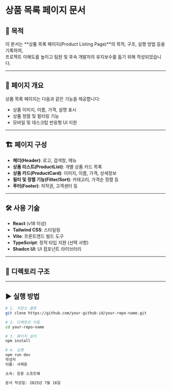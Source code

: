# 상품 목록 페이지 문서

## 📌 목적

이 문서는 **상품 목록 페이지(Product Listing Page)**의 목적, 구조, 실행 방법 등을 기록하여,  
프로젝트 이해도를 높이고 팀원 및 후속 개발자의 유지보수를 돕기 위해 작성되었습니다.

---

## 🧩 페이지 개요

상품 목록 페이지는 다음과 같은 기능을 제공합니다:

- 상품 이미지, 이름, 가격, 설명 표시
- 상품 정렬 및 필터링 기능
- 모바일 및 데스크탑 반응형 UI 지원

---

## 🏗️ 페이지 구성

- **헤더(Header)**: 로고, 검색창, 메뉴
- **상품 리스트(ProductList)**: 개별 상품 카드 목록
- **상품 카드(ProductCard)**: 이미지, 이름, 가격, 상세정보
- **필터 및 정렬 기능(Filter/Sort)**: 카테고리, 가격순 정렬 등
- **푸터(Footer)**: 저작권, 고객센터 등

---

## 🛠️ 사용 기술

- **React** (v18 이상)
- **Tailwind CSS**: 스타일링
- **Vite**: 프론트엔드 빌드 도구
- **TypeScript**: 정적 타입 지원 (선택 사항)
- **Shadcn UI**: UI 컴포넌트 라이브러리

---

## 📂 디렉토리 구조


---

## ▶️ 실행 방법

```bash
# 1. 저장소 클론
git clone https://github.com/your-github-id/your-repo-name.git

# 2. 디렉토리 이동
cd your-repo-name

# 3. 패키지 설치
npm install

# 4. 실행
npm run dev
작성자
이름: 서재원

소속: 응용 소프트웨

문서 작성일: 2025년 7월 16일

